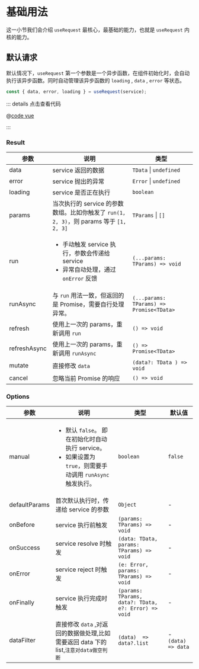 # 基础用法

这一小节我们会介绍 `useRequest` 最核心，最基础的能力，也就是 `useRequest` 内核的能力。

## 默认请求

默认情况下，`useRequest` 第一个参数是一个异步函数，在组件初始化时，会自动执行该异步函数。同时自动管理该异步函数的 `loading` , `data` , `error` 等状态。

```js
const { data, error, loading } = useRequest(service);
```

<UseRequestDemo />

::: details 点击查看代码

@[code vue](@/useRequest/UseRequestDemo.vue)

:::

### Result

| 参数         | 说明                                                                                                     | 类型                                     |
| ------------ | -------------------------------------------------------------------------------------------------------- | ---------------------------------------- |
| data         | service 返回的数据                                                                                       | `TData` \| `undefined`                   |
| error        | service 抛出的异常                                                                                       | `Error` \| `undefined`                   |
| loading      | service 是否正在执行                                                                                     | `boolean`                                |
| params       | 当次执行的 service 的参数数组。比如你触发了 `run(1, 2, 3)`，则 params 等于 `[1, 2, 3]`                   | `TParams` \| `[]`                        |
| run          | <ul><li> 手动触发 service 执行，参数会传递给 service</li><li>异常自动处理，通过 `onError` 反馈</li></ul> | `(...params: TParams) => void`           |
| runAsync     | 与 `run` 用法一致，但返回的是 Promise，需要自行处理异常。                                                | `(...params: TParams) => Promise<TData>` |
| refresh      | 使用上一次的 params，重新调用 `run`                                                                      | `() => void`                             |
| refreshAsync | 使用上一次的 params，重新调用 `runAsync`                                                                 | `() => Promise<TData>`                   |
| mutate       | 直接修改 `data`                                                                                          | `(data?: TData ) => void`                |
| cancel       | 忽略当前 Promise 的响应                                                                                  | `() => void`                             |

### Options

| 参数          | 说明                                                                                                                              | 类型                                                 | 默认值              |
| ------------- | --------------------------------------------------------------------------------------------------------------------------------- | ---------------------------------------------------- | ------------------- |
| manual        | <ul><li> 默认 `false`。 即在初始化时自动执行 service。</li><li>如果设置为 `true`，则需要手动调用 `runAsync` 触发执行。 </li></ul> | `boolean`                                            | `false`             |
| defaultParams | 首次默认执行时，传递给 service 的参数                                                                                             | `Object`                                             | -                   |
| onBefore      | service 执行前触发                                                                                                                | `(params: TParams) => void`                          | -                   |
| onSuccess     | service resolve 时触发                                                                                                            | `(data: TData, params: TParams) => void`             | -                   |
| onError       | service reject 时触发                                                                                                             | `(e: Error, params: TParams) => void`                | -                   |
| onFinally     | service 执行完成时触发                                                                                                            | `(params: TParams, data?: TData, e?: Error) => void` | -                   |
| dataFilter    | 直接修改 `data` ,对返回的数据做处理,比如需要返回 data 下的 list,`注意对data做空判断`                                              | `(data)  => data?.list`                              | - `(data)  => data` |
